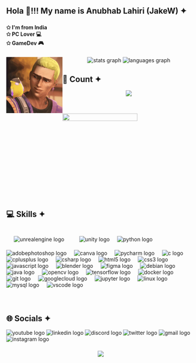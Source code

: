 <h2 align="left">Hola 👋!!! My name is Anubhab Lahiri (JakeW) ✦</h2>

###

<h4 align="left">✩ I'm from India<br>✩ PC Lover 💻<br>✩ GameDev 🎮</h4>

###

<img align="left" height="150" width="150" src="https://github.com/AnubhabL4002/AnubhabL4002/blob/main/gekko.gif?raw=true"  />

###

<div align="center">
  <img src="https://github-readme-stats.vercel.app/api?username=AnubhabL4002&hide_title=false&hide_rank=false&show_icons=true&include_all_commits=true&count_private=true&disable_animations=false&theme=dracula&locale=en&hide_border=false&order=1" height="150" alt="stats graph"  />
  <img src="https://github-readme-stats.vercel.app/api/top-langs?username=AnubhabL4002&locale=en&hide_title=false&layout=compact&card_width=320&langs_count=7&theme=dracula&hide_border=false&order=2" height="150" alt="languages graph"  />
</div>

###
<h2 align="left">👾 Count ✦</h2>

<div align="center">
  <img src="https://profile-counter.glitch.me/AnubhabL4002/count.svg?"  />
</div>

###

<div class="invisible-box" style="display: inline-block; width: 200px; height: 200px; border: none; position: relative; text-align: right; margin-top: 20px;">
    <img align="right" height="178" width="200" src="https://media.tenor.com/LA27UCwAcccAAAAi/also-fine-spray-raze.gif" style="width: 100%; height: auto; object-fit: contain;" />
</div>


###

<div style="display: flex; justify-content: space-between; align-items: flex-start; margin-top: 20px;">
    <!-- Skills Section -->
    <div style="flex: 1;">
        <h2 align="left">💻 Skills ✦</h2>
        <div align="left">
            <img src="https://img.shields.io/badge/Unreal Engine-0E1128?logo=unrealengine&logoColor=white&style=for-the-badge" height="40" alt="unrealengine logo" style="padding: 20px;"/>
            <img width="12" />
            <img src="https://img.shields.io/badge/Unity-FFFFFF?logo=unity&logoColor=black&style=for-the-badge" height="40" alt="unity logo" />
            <img width="12" />
            <img src="https://cdn.jsdelivr.net/gh/devicons/devicon/icons/python/python-original.svg" height="40" alt="python logo" />
            <img width="12" />
            <img src="https://skillicons.dev/icons?i=ps" height="40" alt="adobephotoshop logo" />
            <img width="12" />
            <img src="https://cdn.jsdelivr.net/gh/devicons/devicon/icons/canva/canva-original.svg" height="40" alt="canva logo" />
            <img width="12" />
            <img src="https://cdn.jsdelivr.net/gh/devicons/devicon/icons/pycharm/pycharm-original.svg" height="40" alt="pycharm logo" />
            <img width="12" />
            <img src="https://cdn.jsdelivr.net/gh/devicons/devicon/icons/c/c-original.svg" height="40" alt="c logo" />
            <img width="12" />
            <img src="https://cdn.jsdelivr.net/gh/devicons/devicon/icons/cplusplus/cplusplus-original.svg" height="40" alt="cplusplus logo" />
            <img width="12" />
            <img src="https://cdn.jsdelivr.net/gh/devicons/devicon/icons/csharp/csharp-original.svg" height="40" alt="csharp logo" />
            <img width="12" />
            <img src="https://cdn.jsdelivr.net/gh/devicons/devicon/icons/html5/html5-original.svg" height="40" alt="html5 logo" />
            <img width="12" />
            <img src="https://cdn.jsdelivr.net/gh/devicons/devicon/icons/css3/css3-original.svg" height="40" alt="css3 logo" />
            <img width="12" />
            <img src="https://cdn.jsdelivr.net/gh/devicons/devicon/icons/javascript/javascript-original.svg" height="40" alt="javascript logo" />
            <img width="12" />
            <img src="https://cdn.jsdelivr.net/gh/devicons/devicon/icons/blender/blender-original.svg" height="40" alt="blender logo" />
            <img width="12" />
            <img src="https://cdn.jsdelivr.net/gh/devicons/devicon/icons/figma/figma-original.svg" height="40" alt="figma logo" />
            <img width="12" />
            <img src="https://cdn.jsdelivr.net/gh/devicons/devicon/icons/debian/debian-original.svg" height="40" alt="debian logo" />
            <img width="12" />
            <img src="https://cdn.jsdelivr.net/gh/devicons/devicon/icons/java/java-original.svg" height="40" alt="java logo" />
            <img width="12" />
            <img src="https://cdn.jsdelivr.net/gh/devicons/devicon/icons/opencv/opencv-original.svg" height="40" alt="opencv logo" />
            <img width="12" />
            <img src="https://cdn.jsdelivr.net/gh/devicons/devicon/icons/tensorflow/tensorflow-original.svg" height="40" alt="tensorflow logo" />
            <img width="12" />
            <img src="https://cdn.jsdelivr.net/gh/devicons/devicon/icons/docker/docker-original.svg" height="40" alt="docker logo" />
            <img width="12" />
            <img src="https://cdn.jsdelivr.net/gh/devicons/devicon/icons/git/git-original.svg" height="40" alt="git logo" />
            <img width="12" />
            <img src="https://cdn.jsdelivr.net/gh/devicons/devicon/icons/googlecloud/googlecloud-original.svg" height="40" alt="googlecloud logo" />
            <img width="12" />
            <img src="https://cdn.jsdelivr.net/gh/devicons/devicon/icons/jupyter/jupyter-original.svg" height="40" alt="jupyter logo" />
            <img width="12" />
            <img src="https://cdn.jsdelivr.net/gh/devicons/devicon/icons/linux/linux-original.svg" height="40" alt="linux logo" />
            <img width="12" />
            <img src="https://cdn.jsdelivr.net/gh/devicons/devicon/icons/mysql/mysql-original.svg" height="40" alt="mysql logo" />
            <img width="12" />
            <img src="https://cdn.jsdelivr.net/gh/devicons/devicon/icons/vscode/vscode-original.svg" height="40" alt="vscode logo" />
        </div>
    </div>
    <!-- Transparent Image on the Right -->
    
</div>


###
<br>
<h2 align="left">🌐 Socials ✦</h2>

<div align="left">
  <img src="https://img.shields.io/static/v1?message=Youtube&logo=youtube&label=&color=FF0000&logoColor=white&labelColor=&style=for-the-badge" height="40" alt="youtube logo"  />
  <img src="https://img.shields.io/static/v1?message=LinkedIn&logo=linkedin&label=&color=0077B5&logoColor=white&labelColor=&style=for-the-badge" height="40" alt="linkedin logo"  />
  <img src="https://img.shields.io/static/v1?message=Discord&logo=discord&label=&color=7289DA&logoColor=white&labelColor=&style=for-the-badge" height="40" alt="discord logo"  />
  <img src="https://img.shields.io/static/v1?message=Twitter&logo=twitter&label=&color=1DA1F2&logoColor=white&labelColor=&style=for-the-badge" height="40" alt="twitter logo"  />
  <img src="https://img.shields.io/static/v1?message=Gmail&logo=gmail&label=&color=D14836&logoColor=white&labelColor=&style=for-the-badge" height="40" alt="gmail logo"  />
  <img src="https://img.shields.io/static/v1?message=Instagram&logo=instagram&label=&color=E4405F&logoColor=white&labelColor=&style=for-the-badge" height="40" alt="instagram logo"  />
</div>

###

<div align="center">
  <img height="200" src="https://raw.githubusercontent.com/Sutil/Sutil/2b2fad3bf54522bb30c8c170591fc68ff51b69e6/github-contribution-grid-snake2.svg"  />
</div>

###
